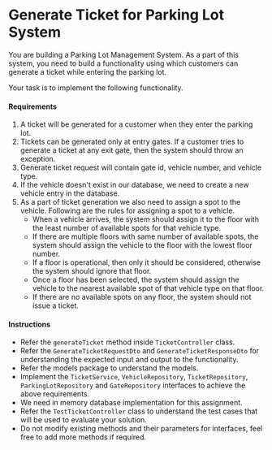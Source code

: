 # Generate Ticket for Parking Lot System

You are building a Parking Lot Management System. As a part of this system, you need to build a functionality using which customers can generate a ticket while entering the parking lot.

Your task is to implement the following functionality.

#### Requirements

1. A ticket will be generated for a customer when they enter the parking lot.
2. Tickets can be generated only at entry gates. If a customer tries to generate a ticket at any exit gate, then the system should throw an exception.
3. Generate ticket request will contain gate id, vehicle number, and vehicle type.
4. If the vehicle doesn't exist in our database, we need to create a new vehicle entry in the database.
5. As a part of ticket generation we also need to assign a spot to the vehicle. Following are the rules for assigning a spot to a vehicle.
   - When a vehicle arrives, the system should assign it to the floor with the least number
     of available spots for that vehicle type.
   - If there are multiple floors with same number of available spots, the system should
     assign the vehicle to the floor with the lowest floor number.
   - If a floor is operational, then only it should be considered, otherwise the system should ignore that floor.
   - Once a floor has been selected, the system should assign the vehicle to the nearest available spot of that vehicle type on that floor.
   - If there are no available spots on any floor, the system should not issue a ticket.

#### Instructions

- Refer the `generateTicket` method inside `TicketController` class.
- Refer the `GenerateTicketRequestDto` and `GenerateTicketResponseDto` for understanding the expected input and output to the functionality.
- Refer the models package to understand the models.
- Implement the `TicketService`, `VehicleRepository`, `TicketRepository`, `ParkingLotRepository` and `GateRepository` interfaces to achieve the above requirements.
- We need in memory database implementation for this assignment.
- Refer the `TestTicketController` class to understand the test cases that will be used to evaluate your solution.
- Do not modify existing methods and their parameters for interfaces, feel free to add more methods if required.

